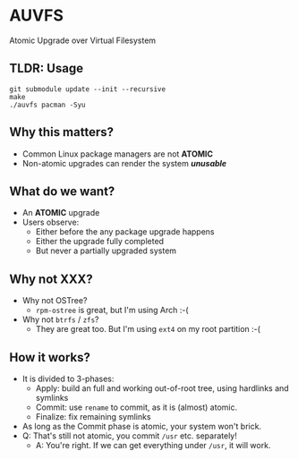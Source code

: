 # AUVFS

Atomic Upgrade over Virtual Filesystem

## TLDR: Usage
```
git submodule update --init --recursive
make
./auvfs pacman -Syu
```

## Why this matters?
- Common Linux package managers are not **ATOMIC**
- Non-atomic upgrades can render the system ***unusable***


## What do we want?
- An **ATOMIC** upgrade
- Users observe:
    - Either before the any package upgrade happens
    - Either the upgrade fully completed
    - But never a partially upgraded system


## Why not XXX?
- Why not OSTree?
  - `rpm-ostree` is great, but I'm using Arch :-(
- Why not `btrfs` / `zfs`?
  - They are great too. But I'm using `ext4` on my root partition :-(


## How it works?
- It is divided to 3-phases:
    - Apply: build an full and working out-of-root tree, using hardlinks and symlinks
    - Commit: use `rename` to commit, as it is (almost) atomic.
    - Finalize: fix remaining symlinks
- As long as the Commit phase is atomic, your system won't brick.
- Q: That's still not atomic, you commit `/usr` etc. separately!
  - A: You're right. If we can get everything under `/usr`, it will work.
